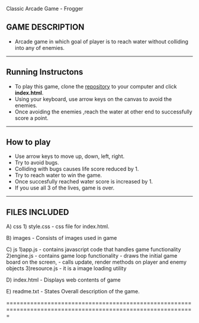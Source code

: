 Classic Arcade Game - Frogger 

GAME DESCRIPTION
--------------------

- Arcade game in which  goal of player is to reach water without 	colliding into any of enemies. 

----------------------
Running Instructons
----------------------
- To play this game, clone the [repository](https://github.com/shubhakar44/Classic-arcade-udacity) to your computer and click **index.html**.
- Using your keyboard, use arrow keys on the canvas to avoid the enemies.
- Once avoiding the enemies ,reach the water at other end to successfully score a point.



----------------------
How to play
----------------------
- Use arrow keys to move up, down, left, right.
- Try to avoid bugs.
- Colliding with bugs causes life score reduced by 1.
- Try to reach water to win the game.
- Once succesfully reached water score is increased by 1. 
- If you use all 3 of the lives, game is over.

----------------------
FILES INCLUDED
----------------------

A) css
	1) style.css
		- css file for index.html.

B) images
	- Consists of images used in game

C) js
	1)app.js
		- contains javascript code that handles game functionality
	2)engine.js
		- contains game loop functionality 
		- draws the initial game board on the screen,
		- calls update, render methods on player and enemy objects 
	3)resource.js
		- it is a image loading utility

D) index.html
	- Displays web contents of game

E) readme.txt
	- States Overall description of the game.

=============================================================================================================

